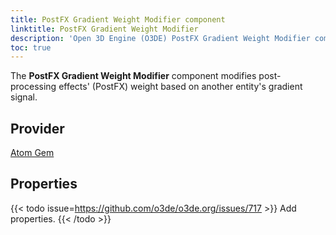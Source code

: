 ```yaml
---
title: PostFX Gradient Weight Modifier component
linktitle: PostFX Gradient Weight Modifier
description: 'Open 3D Engine (O3DE) PostFX Gradient Weight Modifier component reference.'
toc: true
---
```


The **PostFX Gradient Weight Modifier** component modifies post-processing effects' (PostFX) weight based on another entity's gradient signal.


## Provider ##

[Atom Gem](/docs/atom-guide)


## Properties

{{< todo issue=https://github.com/o3de/o3de.org/issues/717 >}}
Add properties.
{{< /todo >}}